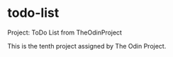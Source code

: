 # todo-list
Project: ToDo List from TheOdinProject

This is the tenth project assigned by The Odin Project.